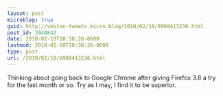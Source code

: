 ```yaml
---
layout: post
microblog: true
guid: http://vmstan-tweets.micro.blog/2010/02/10/8908413236.html
post_id: 3048843
date: 2010-02-10T10:38:26-0600
lastmod: 2010-02-10T10:38:26-0600
type: post
url: /2010/02/10/8908413236.html
---
```

Thinking about going back to Google Chrome after giving Firefox 3.6 a try for the last month or so. Try as I may, I find it to be superior.
